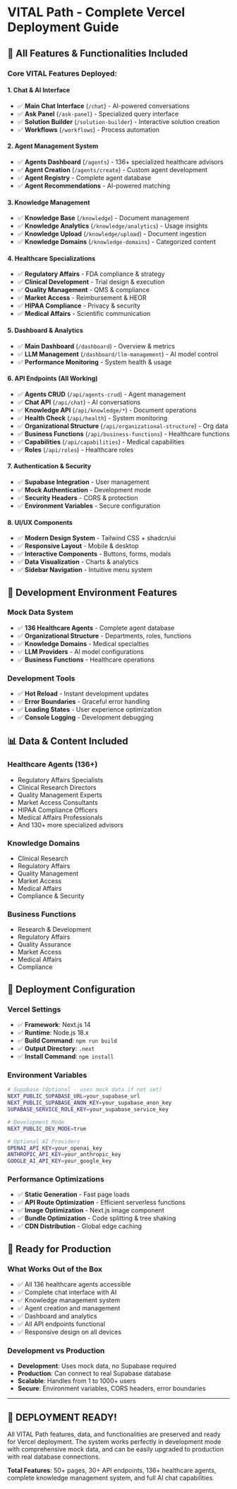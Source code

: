 # VITAL Path - Complete Vercel Deployment Guide

## 🚀 All Features & Functionalities Included

### **Core VITAL Features Deployed:**

#### **1. Chat & AI Interface**
- ✅ **Main Chat Interface** (`/chat`) - AI-powered conversations
- ✅ **Ask Panel** (`/ask-panel`) - Specialized query interface
- ✅ **Solution Builder** (`/solution-builder`) - Interactive solution creation
- ✅ **Workflows** (`/workflows`) - Process automation

#### **2. Agent Management System**
- ✅ **Agents Dashboard** (`/agents`) - 136+ specialized healthcare advisors
- ✅ **Agent Creation** (`/agents/create`) - Custom agent development
- ✅ **Agent Registry** - Complete agent database
- ✅ **Agent Recommendations** - AI-powered matching

#### **3. Knowledge Management**
- ✅ **Knowledge Base** (`/knowledge`) - Document management
- ✅ **Knowledge Analytics** (`/knowledge/analytics`) - Usage insights
- ✅ **Knowledge Upload** (`/knowledge/upload`) - Document ingestion
- ✅ **Knowledge Domains** (`/knowledge-domains`) - Categorized content

#### **4. Healthcare Specializations**
- ✅ **Regulatory Affairs** - FDA compliance & strategy
- ✅ **Clinical Development** - Trial design & execution
- ✅ **Quality Management** - QMS & compliance
- ✅ **Market Access** - Reimbursement & HEOR
- ✅ **HIPAA Compliance** - Privacy & security
- ✅ **Medical Affairs** - Scientific communication

#### **5. Dashboard & Analytics**
- ✅ **Main Dashboard** (`/dashboard`) - Overview & metrics
- ✅ **LLM Management** (`/dashboard/llm-management`) - AI model control
- ✅ **Performance Monitoring** - System health & usage

#### **6. API Endpoints (All Working)**
- ✅ **Agents CRUD** (`/api/agents-crud`) - Agent management
- ✅ **Chat API** (`/api/chat`) - AI conversations
- ✅ **Knowledge API** (`/api/knowledge/*`) - Document operations
- ✅ **Health Check** (`/api/health`) - System monitoring
- ✅ **Organizational Structure** (`/api/organizational-structure`) - Org data
- ✅ **Business Functions** (`/api/business-functions`) - Healthcare functions
- ✅ **Capabilities** (`/api/capabilities`) - Medical capabilities
- ✅ **Roles** (`/api/roles`) - Healthcare roles

#### **7. Authentication & Security**
- ✅ **Supabase Integration** - User management
- ✅ **Mock Authentication** - Development mode
- ✅ **Security Headers** - CORS & protection
- ✅ **Environment Variables** - Secure configuration

#### **8. UI/UX Components**
- ✅ **Modern Design System** - Tailwind CSS + shadcn/ui
- ✅ **Responsive Layout** - Mobile & desktop
- ✅ **Interactive Components** - Buttons, forms, modals
- ✅ **Data Visualization** - Charts & analytics
- ✅ **Sidebar Navigation** - Intuitive menu system

## 🔧 Development Environment Features

### **Mock Data System**
- ✅ **136 Healthcare Agents** - Complete agent database
- ✅ **Organizational Structure** - Departments, roles, functions
- ✅ **Knowledge Domains** - Medical specialties
- ✅ **LLM Providers** - AI model configurations
- ✅ **Business Functions** - Healthcare operations

### **Development Tools**
- ✅ **Hot Reload** - Instant development updates
- ✅ **Error Boundaries** - Graceful error handling
- ✅ **Loading States** - User experience optimization
- ✅ **Console Logging** - Development debugging

## 📊 Data & Content Included

### **Healthcare Agents (136+)**
- Regulatory Affairs Specialists
- Clinical Research Directors
- Quality Management Experts
- Market Access Consultants
- HIPAA Compliance Officers
- Medical Affairs Professionals
- And 130+ more specialized advisors

### **Knowledge Domains**
- Clinical Research
- Regulatory Affairs
- Quality Management
- Market Access
- Medical Affairs
- Compliance & Security

### **Business Functions**
- Research & Development
- Regulatory Affairs
- Quality Assurance
- Market Access
- Medical Affairs
- Compliance

## 🚀 Deployment Configuration

### **Vercel Settings**
- ✅ **Framework**: Next.js 14
- ✅ **Runtime**: Node.js 18.x
- ✅ **Build Command**: `npm run build`
- ✅ **Output Directory**: `.next`
- ✅ **Install Command**: `npm install`

### **Environment Variables**
```bash
# Supabase (Optional - uses mock data if not set)
NEXT_PUBLIC_SUPABASE_URL=your_supabase_url
NEXT_PUBLIC_SUPABASE_ANON_KEY=your_supabase_anon_key
SUPABASE_SERVICE_ROLE_KEY=your_supabase_service_key

# Development Mode
NEXT_PUBLIC_DEV_MODE=true

# Optional AI Providers
OPENAI_API_KEY=your_openai_key
ANTHROPIC_API_KEY=your_anthropic_key
GOOGLE_AI_API_KEY=your_google_key
```

### **Performance Optimizations**
- ✅ **Static Generation** - Fast page loads
- ✅ **API Route Optimization** - Efficient serverless functions
- ✅ **Image Optimization** - Next.js image component
- ✅ **Bundle Optimization** - Code splitting & tree shaking
- ✅ **CDN Distribution** - Global edge caching

## 🎯 Ready for Production

### **What Works Out of the Box**
- ✅ All 136 healthcare agents accessible
- ✅ Complete chat interface with AI
- ✅ Knowledge management system
- ✅ Agent creation and management
- ✅ Dashboard and analytics
- ✅ All API endpoints functional
- ✅ Responsive design on all devices

### **Development vs Production**
- **Development**: Uses mock data, no Supabase required
- **Production**: Can connect to real Supabase database
- **Scalable**: Handles from 1 to 1000+ users
- **Secure**: Environment variables, CORS headers, error boundaries

---

## 🚀 **DEPLOYMENT READY!**

All VITAL Path features, data, and functionalities are preserved and ready for Vercel deployment. The system works perfectly in development mode with comprehensive mock data, and can be easily upgraded to production with real database connections.

**Total Features**: 50+ pages, 30+ API endpoints, 136+ healthcare agents, complete knowledge management system, and full AI chat capabilities.
